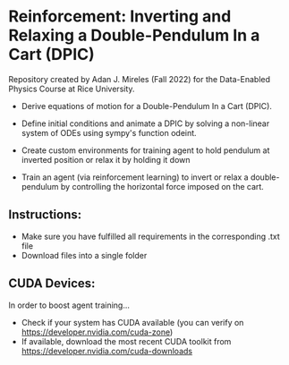 # Reinforcement: Inverting and Relaxing a Double-Pendulum In a Cart (DPIC)
Repository created by Adan J. Mireles (Fall 2022) for the Data-Enabled Physics Course at Rice University.

- Derive equations of motion for a Double-Pendulum In a Cart (DPIC).

- Define initial conditions and animate a DPIC by solving a non-linear system of ODEs using sympy's function odeint.

- Create custom environments for training agent to hold pendulum at inverted position or relax it by holding it down

- Train an agent (via reinforcement learning) to invert or relax a double-pendulum by controlling the horizontal force imposed on the cart. 

## Instructions:
- Make sure you have fulfilled all requirements in the corresponding .txt file
- Download files into a single folder

## CUDA Devices:
In order to boost agent training...
- Check if your system has CUDA available (you can verify on https://developer.nvidia.com/cuda-zone)
- If available, download the most recent CUDA toolkit from https://developer.nvidia.com/cuda-downloads
